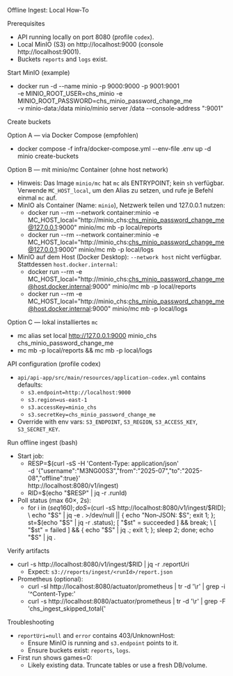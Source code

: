Offline Ingest: Local How‑To

Prerequisites
- API running locally on port 8080 (profile `codex`).
- Local MinIO (S3) on http://localhost:9000 (console http://localhost:9001).
- Buckets `reports` and `logs` exist.

Start MinIO (example)
- docker run -d --name minio -p 9000:9000 -p 9001:9001 \
  -e MINIO_ROOT_USER=chs_minio -e MINIO_ROOT_PASSWORD=chs_minio_password_change_me \
  -v minio-data:/data minio/minio server /data --console-address ":9001"

Create buckets

Option A — via Docker Compose (empfohlen)
- docker compose -f infra/docker-compose.yml --env-file .env up -d minio create-buckets

Option B — mit minio/mc Container (ohne host network)
- Hinweis: Das Image `minio/mc` hat `mc` als ENTRYPOINT; kein `sh` verfügbar. Verwende `MC_HOST_local`, um den Alias zu setzen, und rufe je Befehl einmal `mc` auf.
- MinIO als Container (Name: `minio`), Netzwerk teilen und 127.0.0.1 nutzen:
  - docker run --rm --network container:minio -e MC_HOST_local="http://minio_chs:chs_minio_password_change_me@127.0.0.1:9000" minio/mc mb -p local/reports
  - docker run --rm --network container:minio -e MC_HOST_local="http://minio_chs:chs_minio_password_change_me@127.0.0.1:9000" minio/mc mb -p local/logs
- MinIO auf dem Host (Docker Desktop): `--network host` nicht verfügbar. Stattdessen `host.docker.internal`:
  - docker run --rm -e MC_HOST_local="http://minio_chs:chs_minio_password_change_me@host.docker.internal:9000" minio/mc mb -p local/reports
  - docker run --rm -e MC_HOST_local="http://minio_chs:chs_minio_password_change_me@host.docker.internal:9000" minio/mc mb -p local/logs

Option C — lokal installiertes `mc`
- mc alias set local http://127.0.0.1:9000 minio_chs chs_minio_password_change_me
- mc mb -p local/reports && mc mb -p local/logs

API configuration (profile codex)
- `api/api-app/src/main/resources/application-codex.yml` contains defaults:
  - `s3.endpoint=http://localhost:9000`
  - `s3.region=us-east-1`
  - `s3.accessKey=minio_chs`
  - `s3.secretKey=chs_minio_password_change_me`
- Override with env vars: `S3_ENDPOINT`, `S3_REGION`, `S3_ACCESS_KEY`, `S3_SECRET_KEY`.

Run offline ingest (bash)
- Start job:
  - RESP=$(curl -sS -H 'Content-Type: application/json' \
     -d '{"username":"M3NG00S3","from":"2025-07","to":"2025-08","offline":true}' \
     http://localhost:8080/v1/ingest)
  - RID=$(echo "$RESP" | jq -r .runId)
- Poll status (max 60×, 2s):
  - for i in $(seq 1 60); do S=$(curl -sS http://localhost:8080/v1/ingest/$RID); \
     echo "$S" | jq -e . >/dev/null || { echo "Non‑JSON: $S"; exit 1; }; \
     st=$(echo "$S" | jq -r .status); [ "$st" = succeeded ] && break; \
     [ "$st" = failed ] && { echo "$S" | jq .; exit 1; }; sleep 2; done; echo "$S" | jq .

Verify artifacts
- curl -s http://localhost:8080/v1/ingest/$RID | jq -r .reportUri
  - Expect: `s3://reports/ingest/<runId>/report.json`
- Prometheus (optional):
  - curl -sI http://localhost:8080/actuator/prometheus | tr -d '\r' | grep -i '^Content-Type:'
  - curl -s http://localhost:8080/actuator/prometheus | tr -d '\r' | grep -F 'chs_ingest_skipped_total{'

Troubleshooting
- `reportUri=null` and `error` contains 403/UnknownHost:
  - Ensure MinIO is running and `s3.endpoint` points to it.
  - Ensure buckets exist: `reports`, `logs`.
- First run shows games=0:
  - Likely existing data. Truncate tables or use a fresh DB/volume.
